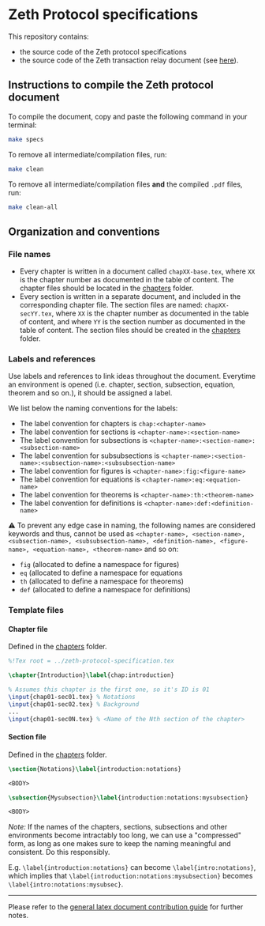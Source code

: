 # Zeth Protocol specifications

This repository contains:
- the source code of the Zeth protocol specifications
- the source code of the Zeth transaction relay document (see [here](relay)).

## Instructions to compile the Zeth protocol document

To compile the document, copy and paste the following command in your terminal:

```bash
make specs
```

To remove all intermediate/compilation files, run:
```bash
make clean
```

To remove all intermediate/compilation files **and** the compiled `.pdf` files, run:
```bash
make clean-all
```

## Organization and conventions

### File names

- Every chapter is written in a document called `chapXX-base.tex`, where `XX` is the chapter number as documented in the table of content. The chapter files should be located in the [chapters](./chapters) folder.
- Every section is written in a separate document, and included in the corresponding chapter file. The section files are named: `chapXX-secYY.tex`, where `XX` is the chapter number as documented in the table of content, and where `YY` is the section number as documented in the table of content. The section files should be created in the [chapters](./chapters) folder.

### Labels and references

Use labels and references to link ideas throughout the document. Everytime an environment is opened (i.e. chapter, section, subsection, equation, theorem and so on.), it should be assigned a label.

We list below the naming conventions for the labels:

- The label convention for chapters is `chap:<chapter-name>`
- The label convention for sections is `<chapter-name>:<section-name>`
- The label convention for subsections is `<chapter-name>:<section-name>:<subsection-name>`
- The label convention for subsubsections is `<chapter-name>:<section-name>:<subsection-name>:<subsubsection-name>`
- The label convention for figures is `<chapter-name>:fig:<figure-name>`
- The label convention for equations is `<chapter-name>:eq:<equation-name>`
- The label convention for theorems is `<chapter-name>:th:<theorem-name>`
- The label convention for definitions is `<chapter-name>:def:<definition-name>`

:warning: To prevent any edge case in naming, the following names are considered keywords and thus, cannot be used as `<chapter-name>, <section-name>, <subsection-name>, <subsubsection-name>, <definition-name>, <figure-name>, <equation-name>, <theorem-name>` and so on:
- `fig` (allocated to define a namespace for figures)
- `eq` (allocated to define a namespace for equations
- `th` (allocated to define a namespace for theorems)
- `def` (allocated to define a namespace for definitions)

### Template files

#### Chapter file

Defined in the [chapters](./chapters) folder.

```latex
%!Tex root = ../zeth-protocol-specification.tex

\chapter{Introduction}\label{chap:introduction}

% Assumes this chapter is the first one, so it's ID is 01
\input{chap01-sec01.tex} % Notations
\input{chap01-sec02.tex} % Background
...
\input{chap01-sec0N.tex} % <Name of the Nth section of the chapter>
```

#### Section file

Defined in the [chapters](./chapters) folder.

```latex
\section{Notations}\label{introduction:notations}

<BODY>

\subsection{Mysubsection}\label{introduction:notations:mysubsection}

<BODY>
```

*Note:* If the names of the chapters, sections, subsections and other environments become intractably too long, we can use a "compressed" form, as long as one makes sure to keep the naming meaningful and consistent. Do this responsibly.

E.g. `\label{introduction:notations}` can become `\label{intro:notations}`, which implies that `\label{introduction:notations:mysubsection}` becomes `\label{intro:notations:mysubsec}`.

----------------

Please refer to the [general latex document contribution guide](./contribute.md) for further notes.
